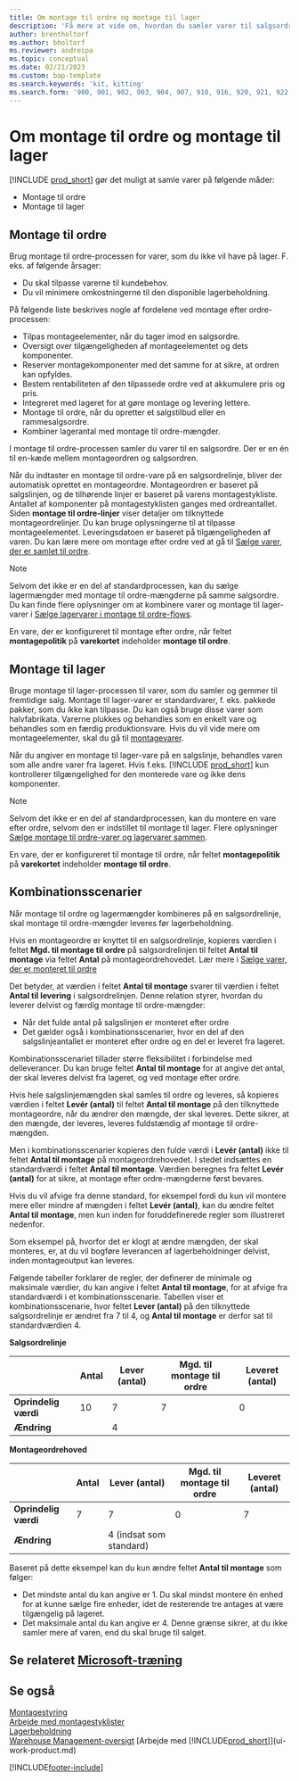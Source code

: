 ```yaml
---
title: Om montage til ordre og montage til lager
description: 'Få mere at vide om, hvordan du samler varer til salgsordrer eller på lager til senere salg.'
author: brentholtorf
ms.author: bholtorf
ms.reviewer: andreipa
ms.topic: conceptual
ms.date: 02/21/2023
ms.custom: bap-template
ms.search.keywords: 'kit, kitting'
ms.search.form: '900, 901, 902, 903, 904, 907, 910, 916, 920, 921, 922, 923, 940, 941, 942, 930, 931, 932, 914, 915, 905'
---
```

# Om montage til ordre og montage til lager

[!INCLUDE [prod_short](includes/prod_short.md)] gør det muligt at samle varer på følgende måder:

* Montage til ordre  
* Montage til lager  

## Montage til ordre

Brug montage til ordre-processen for varer, som du ikke vil have på lager. F. eks. af følgende årsager:

* Du skal tilpasse varerne til kundebehov.
* Du vil minimere omkostningerne til den disponible lagerbeholdning.

På følgende liste beskrives nogle af fordelene ved montage efter ordre-processen:  

* Tilpas montageelementer, når du tager imod en salgsordre.  
* Oversigt over tilgængeligheden af montageelementet og dets komponenter.  
* Reserver montagekomponenter med det samme for at sikre, at ordren kan opfyldes.  
* Bestem rentabiliteten af den tilpassede ordre ved at akkumulere pris og pris.  
* Integreret med lageret for at gøre montage og levering lettere.  
* Montage til ordre, når du opretter et salgstilbud eller en rammesalgsordre.  
* Kombiner lagerantal med montage til ordre-mængder.  

I montage til ordre-processen samler du varer til en salgsordre. Der er en én til en-kæde mellem montageordren og salgsordren.  

Når du indtaster en montage til ordre-vare på en salgsordrelinje, bliver der automatisk oprettet en montageordre. Montageordren er baseret på salgslinjen, og de tilhørende linjer er baseret på varens montagestykliste. Antallet af komponenter på montagestyklisten ganges med ordreantallet. Siden **montage til ordre-linjer** viser detaljer om tilknyttede montageordrelinjer. Du kan bruge oplysningerne til at tilpasse montageelementet. Leveringsdatoen er baseret på tilgængeligheden af varen. Du kan lære mere om montage efter ordre ved at gå til [Sælge varer, der er samlet til ordre](assembly-how-to-sell-items-assembled-to-order.md).  

> [!NOTE]  
> Selvom det ikke er en del af standardprocessen, kan du sælge lagermængder med montage til ordre-mængderne på samme salgsordre. Du kan finde flere oplysninger om at kombinere varer og montage til lager-varer i [Sælge lagervarer i montage til ordre-flows](assembly-how-to-sell-inventory-items-in-assemble-to-order-flows.md).  

En vare, der er konfigureret til montage efter ordre, når feltet **montagepolitik** på **varekortet** indeholder **montage til ordre**.  

## Montage til lager

Bruge montage til lager-processen til varer, som du samler og gemmer til fremtidige salg. Montage til lager-varer er standardvarer, f. eks. pakkede pakker, som du ikke kan tilpasse. Du kan også bruge disse varer som halvfabrikata. Varerne plukkes og behandles som en enkelt vare og behandles som en færdig produktionsvare. Hvis du vil vide mere om montageelementer, skal du gå til [montagevarer](assembly-how-to-assemble-items.md).  

Når du angiver en montage til lager-vare på en salgslinje, behandles varen som alle andre varer fra lageret. Hvis f.eks. [!INCLUDE [prod_short](includes/prod_short.md)] kun kontrollerer tilgængelighed for den monterede vare og ikke dens komponenter.  

> [!NOTE]  
> Selvom det ikke er en del af standardprocessen, kan du montere en vare efter ordre, selvom den er indstillet til montage til lager. Flere oplysninger [Sælge montage til ordre-varer og lagervarer sammen](assembly-how-to-sell-assemble-to-order-items-and-inventory-items-together.md).  

En vare, der er konfigureret til montage til ordre, når feltet **montagepolitik** på **varekortet** indeholder **montage til ordre**.  

## Kombinationsscenarier

Når montage til ordre og lagermængder kombineres på en salgsordrelinje, skal montage til ordre-mængder leveres før lagerbeholdning.  

Hvis en montageordre er knyttet til en salgsordrelinje, kopieres værdien i feltet **Mgd. til montage til ordre** på salgsordrelinjen til feltet **Antal til montage** via feltet **Antal** på montageordrehovedet. Lær mere i [Sælge varer, der er monteret til ordre](assembly-how-to-sell-items-assembled-to-order.md)  

Det betyder, at værdien i feltet **Antal til montage** svarer til værdien i feltet **Antal til levering** i salgsordrelinjen. Denne relation styrer, hvordan du leverer delvist og færdig montage til ordre-mængder:

* Når det fulde antal på salgslinjen er monteret efter ordre
* Det gælder også i kombinationsscenarier, hvor en del af den salgslinjeantallet er monteret efter ordre og en del er leveret fra lageret.

Kombinationsscenariet tillader større fleksibilitet i forbindelse med delleverancer. Du kan bruge feltet **Antal til montage** for at angive det antal, der skal leveres delvist fra lageret, og ved montage efter ordre.  

Hvis hele salgslinjemængden skal samles til ordre og leveres, så kopieres værdien i feltet **Levér (antal)** til feltet **Antal til montage** på den tilknyttede montageordre, når du ændrer den mængde, der skal leveres. Dette sikrer, at den mængde, der leveres, leveres fuldstændig af montage til ordre-mængden.  

Men i kombinationsscenarier kopieres den fulde værdi i **Levér (antal)** ikke til feltet **Antal til montage** på montageordrehovedet. I stedet indsættes en standardværdi i feltet **Antal til montage**. Værdien beregnes fra feltet **Levér (antal)** for at sikre, at montage efter ordre-mængderne først bevares.

Hvis du vil afvige fra denne standard, for eksempel fordi du kun vil montere mere eller mindre af mængden i feltet **Levér (antal)**, kan du ændre feltet **Antal til montage**, men kun inden for foruddefinerede regler som illustreret nedenfor.  

Som eksempel på, hvorfor det er klogt at ændre mængden, der skal monteres, er, at du vil bogføre leverancen af lagerbeholdninger delvist, inden montageoutput kan leveres.  

Følgende tabeller forklarer de regler, der definerer de minimale og maksimale værdier, du kan angive i feltet **Antal til montage**, for at afvige fra standardværdi i et kombinationsscenarie. Tabellen viser et kombinationsscenarie, hvor feltet **Lever (antal)** på den tilknyttede salgsordrelinje er ændret fra 7 til 4, og **Antal til montage** er derfor sat til standardværdien 4.  

**Salgsordrelinje**

|                | **Antal** | **Lever (antal)** | **Mgd. til montage til ordre** | **Leveret (antal)** |
|----------------|--------------|------------------|-------------------------------|----------------------|
|**Oprindelig værdi**| 10          | 7                | 7                             | 0                    |
|**Ændring**      |              | 4                |                               |                      |

**Montageordrehoved**

|                | **Antal** | **Lever (antal)** | **Mgd. til montage til ordre** | **Leveret (antal)** |
|----------------|--------------|------------------|-------------------------------|----------------------|
|**Oprindelig værdi**| 7           | 7                | 0                             | 7                    |
|**Ændring**      |              | 4 (indsat som standard)|                         |                      |

Baseret på dette eksempel kan du kun ændre feltet **Antal til montage** som følger:  

* Det mindste antal du kan angive er 1. Du skal mindst montere én enhed for at kunne sælge fire enheder, idet de resterende tre antages at være tilgængelig på lageret.  
* Det maksimale antal du kan angive er 4. Denne grænse sikrer, at du ikke samler mere af varen, end du skal bruge til salget.  

## Se relateret [Microsoft-træning](/training/paths/assemble-items-dynamics-365-business-central/)

## Se også

[Montagestyring](assembly-assemble-items.md)  
[Arbejde med montagestyklister](assembly-how-work-assembly-boms.md)  
[Lagerbeholdning](inventory-manage-inventory.md)  
[Warehouse Management-oversigt](design-details-warehouse-management.md)
[Arbejde med [!INCLUDE[prod_short](includes/prod_short.md)]](ui-work-product.md)

[!INCLUDE[footer-include](includes/footer-banner.md)]

